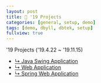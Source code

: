 ```yaml
---
layout: post
title: 🎯 '19 Projects
categories: [general, setup, demo]
tags: [demo, dbyll, dbtek, setup]
fullview: true
---
```


'19 Projects ('19.4.22 ~ '19.11.15)
  - [↳ Java Swing Application](https://jnuho.github.io/food)
  - [↳ Web Application](https://jnuho.github.io/parking)
  - [↳ Spring Web Application](https://jnuho.github.io/developmental)
